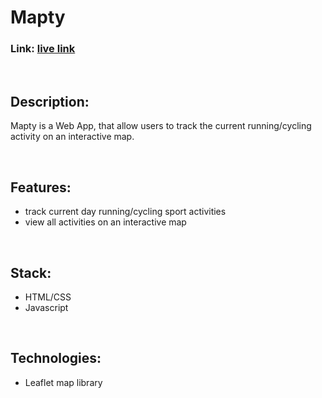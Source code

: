 # Mapty


### Link: [live link](https://noppytinto.github.io/practice-web-mapty/)

<br/>

## Description:

Mapty is a Web App, that allow users to track the current running/cycling activity on an interactive map.

<br/>

## Features:

- track current day running/cycling sport activities
- view all activities on an interactive map

<br/>

## Stack:

- HTML/CSS
- Javascript

<br/>

## Technologies:
- Leaflet map library
